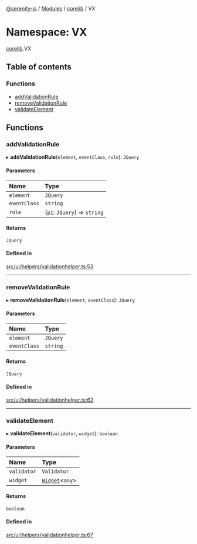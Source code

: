[@serenity-is](../README.md) / [Modules](../modules.md) / [corelib](corelib.md) / VX

# Namespace: VX

[corelib](corelib.md).VX

## Table of contents

### Functions

- [addValidationRule](corelib.VX.md#addvalidationrule)
- [removeValidationRule](corelib.VX.md#removevalidationrule)
- [validateElement](corelib.VX.md#validateelement)

## Functions

### addValidationRule

▸ **addValidationRule**(`element`, `eventClass`, `rule`): `JQuery`

#### Parameters

| Name | Type |
| :------ | :------ |
| `element` | `JQuery` |
| `eventClass` | `string` |
| `rule` | (`p1`: `JQuery`) => `string` |

#### Returns

`JQuery`

#### Defined in

[src/ui/helpers/validationhelper.ts:53](https://github.com/serenity-is/serenity/blob/master/packages/corelib/src/ui/helpers/validationhelper.ts#L53)

___

### removeValidationRule

▸ **removeValidationRule**(`element`, `eventClass`): `JQuery`

#### Parameters

| Name | Type |
| :------ | :------ |
| `element` | `JQuery` |
| `eventClass` | `string` |

#### Returns

`JQuery`

#### Defined in

[src/ui/helpers/validationhelper.ts:62](https://github.com/serenity-is/serenity/blob/master/packages/corelib/src/ui/helpers/validationhelper.ts#L62)

___

### validateElement

▸ **validateElement**(`validator`, `widget`): `boolean`

#### Parameters

| Name | Type |
| :------ | :------ |
| `validator` | `Validator` |
| `widget` | [`Widget`](../classes/corelib.Widget.md)<`any`\> |

#### Returns

`boolean`

#### Defined in

[src/ui/helpers/validationhelper.ts:67](https://github.com/serenity-is/serenity/blob/master/packages/corelib/src/ui/helpers/validationhelper.ts#L67)
